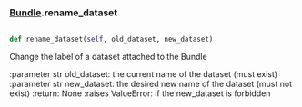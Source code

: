 ### [Bundle](Bundle.md).rename_dataset

```py

def rename_dataset(self, old_dataset, new_dataset)

```



Change the label of a dataset attached to the Bundle

:parameter str old_dataset: the current name of the dataset
    (must exist)
:parameter str new_dataset: the desired new name of the dataset
    (must not exist)
:return: None
:raises ValueError: if the new_dataset is forbidden


